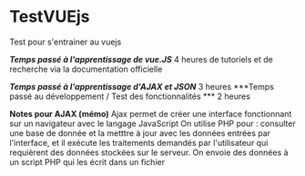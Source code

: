 # TestVUEjs
Test pour s'entrainer au vuejs

***Temps passé à l'apprentissage de vue.JS***
4 heures de tutoriels et de recherche via la documentation officielle

***Temps passé à l'apprentissage d'AJAX et JSON***
3 heures
***Temps passé au développement / Test des fonctionnalités ***
2 heures

**Notes pour AJAX (mémo)**
Ajax permet de créer une interface fonctionnant sur un navigateur avec le langage JavaScript
On utilise PHP pour : consulter une base de donnée et la metttre à jour avec les données entrées par l'interface, et il exécute les traitements demandés par l'utilisateur qui requièrent des données stockées sur le serveur.
On envoie des données à un script PHP qui les écrit dans un fichier 

